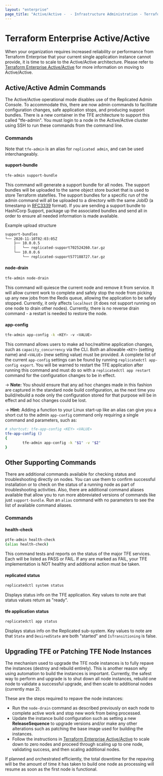 ```yaml
---
layout: "enterprise"
page_title: "Active/Active -  - Infrastructure Administration - Terraform Enterprise"
---
```


# Terraform Enterprise Active/Active

When your organization requires increased reliability or performance from Terraform Enterprise that your current single application instance cannot provide, it is time to scale to the Active/Active architecture. Please refer to  [Terraform Enterprise Active/Active](https://www.terraform.io/docs/enterprise/install/active-active.html) for more information on moving to Active/Active.

## Active/Active Admin Commands

The Active/Active operational mode disables use of the Replicated Admin Console.  To accommodate this, there are now admin commands to facilitate configuration changes, safe application stops, and producing support bundles. There is a new container in the TFE architecture to support this called "tfe-admin". You must login to a node in the Active/Active cluster using SSH to run these commands from the command line.

### Commands

Note that `tfe-admin` is an alias for `replicated admin`, and can be used interchangeably.

#### support-bundle

```bash
tfe-admin support-bundle
```

This command will generate a support bundle for all nodes. The support bundles will be uploaded to the same object store bucket that is used to store Terraform statefiles. The support bundles for a specific run of the admin command will all be uploaded to a directory with the same JobID (a timestamp in [RFC3339](https://tools.ietf.org/html/rfc3339) format). If you are sending a support bundle to HashiCorp Support, package up the associated bundles and send all in order to ensure all needed information is made available.

Example upload structure

```bash
support-bundles
└── 2020-11-10T02:03:05Z
    ├── 10.0.0.5
    │   └── replicated-support702524260.tar.gz
    └── 10.0.0.6
        └── replicated-support577188727.tar.gz
```


#### node-drain

```bash
tfe-admin node-drain 
```

This command will quiesce the current node and remove it from service. It will allow current work to complete and safely stop the node from picking up any new jobs from the Redis queue, allowing the application to be safely stopped. Currently, it only affects `localhost` (it does not support running on one node to drain other nodes). Currently, there is no reverse drain command - a restart is needed to restore the node.


####  app-config

```bash
tfe-admin app-config -k <KEY> -v <VALUE>
```

This command allows users to make ad hoc/realtime application changes, such as `capacity_concurrency` via the CLI. Both an allowable `<KEY>` (setting name) and `<VALUE>` (new setting value) must be provided. A complete list of the current `app-config` settings can be found by running `replicatedctl app-config export`. You will be warned to restart the TFE application after running this command and must do so with a `replicatedctl app restart` command for the configuration changes to be in effect.

-> **Note:** You should ensure that any ad hoc changes made in this fashion are captured in the standard node build configuration, as the next time you build/rebuild a node only the configuration stored for that purpose will be in effect and ad hoc changes could be lost.

-> **Hint:** Adding a function to your Linux start-up like an alias can give you a short cut to the admin `app-config` command only requiring a single command and parameters, such as:

```bash
# shortcut: tfe-app-config <KEY> <VALUE>
tfe-app-config ()
{
        tfe-admin app-config -k "$1" -v "$2"
}
```

## Other Supporting Commands

There are additional commands available for checking status and troubleshooting directly on nodes. You can use them to confirm successful installation or to check on the status of a running node as part of troubleshooting activities.  Also, there are additional command aliases available that allow you to run more abbreviated versions of commands like just `support-bundle`. Run an `alias` command with no parameters to see the list of available command aliases.

### Commands

#### health-check

```bash
ptfe-admin health-check
(alias health-check)

```

This command tests and reports on the status of the major TFE services. Each will be listed as PASS or FAIL. If any are marked as FAIL, your TFE implementation is NOT healthy and additional action must be taken.


#### replicated status

```bash
replicatedctl system status

```

Displays status info on the TFE application. Key values to note are that status values return as "ready".


#### tfe application status

```bash
replicatedctl app status

```

Displays status info on the Replicated sub-system. Key values to note are that `State` and `DesiredState` are both "started" and `IsTransitioning` is false.

## Upgrading TFE or Patching TFE Node Instances

The mechanism used to upgrade the TFE node instances is to fully repave the instances (destroy and rebuild entirely).
This is another reason why using automation to build the instances is important. Currently, the safest way to perform and upgrade is to shut down all node instances, rebuild one node to validate a successful upgrade, and then scale to additional nodes (currently max 2).

These are the steps required to repave the node instances:

*   Run the `node-drain` command as described previously on each node to complete active work and stop new work from being processed.
*   Update the instance build configuration such as setting a new **ReleaseSequence** to upgrade versions and/or make any other alterations such as patching the base image used for building the instances.
*   Follow the instructions in [Terraform Enterprise Active/Active](https://www.terraform.io/docs/enterprise/install/active-active.html) to scale down to zero nodes and proceed through scaling up to one node, validating success, and then scaling additional nodes.

If planned and orchestrated efficiently, the total downtime for the repaving will be the amount of time it has taken to build one node as processing will resume as soon as the first node is functional.

